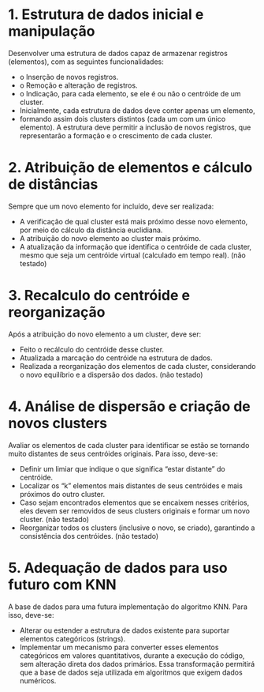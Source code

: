 # 1. Estrutura de dados inicial e manipulação

Desenvolver uma estrutura de dados capaz de armazenar registros (elementos),
com as seguintes funcionalidades:

- o Inserção de novos registros.
- o Remoção e alteração de registros.
- o Indicação, para cada elemento, se ele é ou não o centróide de um cluster.
- Inicialmente, cada estrutura de dados deve conter apenas um elemento,
- formando assim dois clusters distintos (cada um com um único
  elemento). A estrutura deve permitir a inclusão de novos registros, que
  representarão a formação e o crescimento de cada cluster.

# 2. Atribuição de elementos e cálculo de distâncias

Sempre que um novo elemento for incluído, deve ser realizada:

- A verificação de qual cluster está mais próximo desse novo elemento,
  por meio do cálculo da distância euclidiana.
- A atribuição do novo elemento ao cluster mais próximo.
- A atualização da informação que identifica o centróide de cada cluster,
  mesmo que seja um centróide virtual (calculado em tempo real). (não testado)

# 3. Recalculo do centróide e reorganização

Após a atribuição do novo elemento a um cluster, deve ser:

- Feito o recálculo do centróide desse cluster.
- Atualizada a marcação do centróide na estrutura de dados.
- Realizada a reorganização dos elementos de cada cluster, considerando o
  novo equilíbrio e a dispersão dos dados. (não testado)

# 4. Análise de dispersão e criação de novos clusters

Avaliar os elementos de cada cluster para identificar se estão se tornando muito
distantes de seus centróides originais. Para isso, deve-se:

- Definir um limiar que indique o que significa “estar distante” do
  centróide.
- Localizar os “k” elementos mais distantes de seus centróides e mais
  próximos do outro cluster.
- Caso sejam encontrados elementos que se encaixem nesses critérios, eles
  devem ser removidos de seus clusters originais e formar um novo cluster. (não testado)
- Reorganizar todos os clusters (inclusive o novo, se criado), garantindo a
  consistência dos centróides. (não testado)

# 5. Adequação de dados para uso futuro com KNN

A base de dados para uma futura implementação do algoritmo KNN. Para isso, deve-se:

- Alterar ou estender a estrutura de dados existente para suportar
  elementos categóricos (strings).
- Implementar um mecanismo para converter esses elementos categóricos
  em valores quantitativos, durante a execução do código, sem alteração
  direta dos dados primários.
  Essa transformação permitirá que a base de dados seja utilizada em
  algoritmos que exigem dados numéricos.
